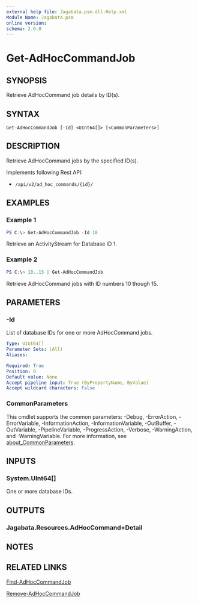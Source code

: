 ```yaml
---
external help file: Jagabata.psm.dll-Help.xml
Module Name: Jagabata.psm
online version:
schema: 2.0.0
---
```


# Get-AdHocCommandJob

## SYNOPSIS
Retrieve AdHocCommand job details by ID(s).

## SYNTAX

```
Get-AdHocCommandJob [-Id] <UInt64[]> [<CommonParameters>]
```

## DESCRIPTION
Retrieve AdHocCommand jobs by the specified ID(s).

Implements following Rest API:  
- `/api/v2/ad_hoc_commands/{id}/`  

## EXAMPLES

### Example 1
```powershell
PS C:\> Get-AdHocCommandJob -Id 10
```

Retrieve an ActivityStream for Database ID 1.

### Example 2
```powershell
PS C:\> 10..15 | Get-AdHocCommandJob
```

Retrieve AdHocCommand jobs with ID numbers 10 though 15.

## PARAMETERS

### -Id
List of database IDs for one or more AdHocCommand jobs.

```yaml
Type: UInt64[]
Parameter Sets: (All)
Aliases:

Required: True
Position: 0
Default value: None
Accept pipeline input: True (ByPropertyName, ByValue)
Accept wildcard characters: False
```

### CommonParameters
This cmdlet supports the common parameters: -Debug, -ErrorAction, -ErrorVariable, -InformationAction, -InformationVariable, -OutBuffer, -OutVariable, -PipelineVariable, -ProgressAction, -Verbose, -WarningAction, and -WarningVariable. For more information, see [about_CommonParameters](http://go.microsoft.com/fwlink/?LinkID=113216).

## INPUTS

### System.UInt64[]
One or more database IDs.

## OUTPUTS

### Jagabata.Resources.AdHocCommand+Detail
## NOTES

## RELATED LINKS

[Find-AdHocCommandJob](Find-AdHocCommandJob.md)

[Remove-AdHocCommandJob](Remove-AdHocCommandJob.md)
